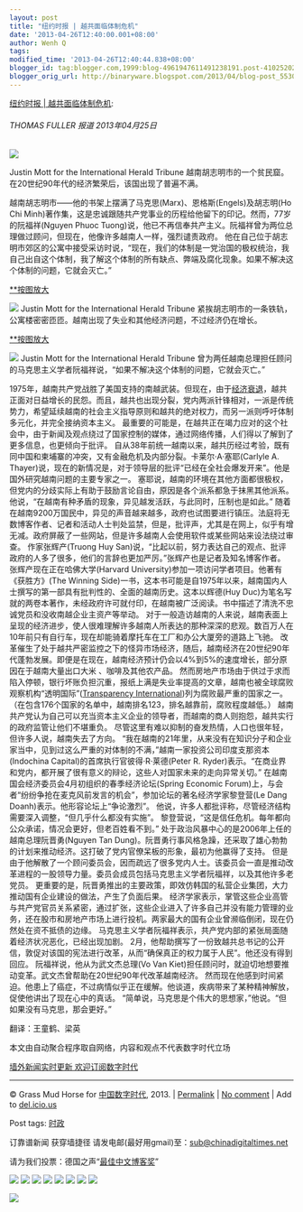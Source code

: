 ```yaml
---
layout: post
title: "纽约时报 | 越共面临体制危机"
date: '2013-04-26T12:40:00.001+08:00'
author: Wenh Q
tags:
modified_time: '2013-04-26T12:40:44.838+08:00'
blogger_id: tag:blogger.com,1999:blog-4961947611491238191.post-4102520215704421471
blogger_orig_url: http://binaryware.blogspot.com/2013/04/blog-post_5530.html
---
```


[纽约时报 |
越共面临体制危机](http://feedproxy.google.com/~r/chinagfwblog/~3/3W9ER4NY0S8/):


####

###### THOMAS FULLER 报道 2013年04月25日

![](http://graphics8.nytimes.com/images/2013/04/24/world/asia/VIETNAM/VIETNAM-articleLarge.jpg)

Justin Mott for the International Herald Tribune
越南胡志明市的一个贫民窟。在20世纪90年代的经济繁荣后，该国出现了普遍不满。

越南胡志明市——他的书架上摆满了马克思(Marx)、恩格斯(Engels)及胡志明(Ho
Chi
Minh)著作集，这是忠诚跟随共产党事业的历程给他留下的印记。然而，77岁的阮福祥(Nguyen
Phuoc
Tuong)说，他已不再信奉共产主义。阮福祥曾为两位总理做过顾问，但现在，他像许多越南人一样，强烈谴责政府。
他在自己位于胡志明市郊区的公寓中接受采访时说，“现在，我们的体制是一党治国的极权统治，我自己出自这个体制，我了解这个体制的所有缺点、弊端及腐化现象。如果不解决这个体制的问题，它就会灭亡。”

[**按图放大](http://graphics8.nytimes.com/images/2013/04/24/world/VIETNAM-1/VIETNAM-1-popup.jpg)

[![](http://graphics8.nytimes.com/images/2013/04/24/world/VIETNAM-1/VIETNAM-1-articleInline.jpg)](http://graphics8.nytimes.com/images/2013/04/24/world/VIETNAM-1/VIETNAM-1-popup.jpg)
Justin Mott for the International Herald Tribune
紧挨胡志明市的一条铁轨，公寓楼密密匝匝。越南出现了失业和其他经济问题，不过经济仍在增长。

[**按图放大](http://graphics8.nytimes.com/images/2013/04/24/world/VIETNAM-2/VIETNAM-2-popup.jpg)

[![](http://graphics8.nytimes.com/images/2013/04/24/world/VIETNAM-2/VIETNAM-2-articleInline.jpg)](http://graphics8.nytimes.com/images/2013/04/24/world/VIETNAM-2/VIETNAM-2-popup.jpg)
Justin Mott for the International Herald Tribune
曾为两任越南总理担任顾问的马克思主义学者阮福祥说，“如果不解决这个体制的问题，它就会灭亡。”

1975年，越南共产党战胜了美国支持的南越武装。但现在，由于[经济衰退](http://cn.nytimes.com/article/world/2012/08/24/c24vietnam/)，越共正面对日益增长的民怨。而且，越共也出现分裂，党内两派针锋相对，一派是传统势力，希望延续越南的社会主义指导原则和越共的绝对权力，而另一派则呼吁体制多元化，并完全接纳资本主义。
最重要的可能是，在越共正在竭力应对的这个社会中，由于新闻及观点绕过了国家控制的媒体，通过网络传播，人们得以了解到了更多信息，也更倾向于批评。
自从38年前统一越南以来，越共历经过考验，既有同中国和柬埔寨的冲突，又有金融危机及内部分裂。卡莱尔·A·塞耶(Carlyle
A.
Thayer)说，现在的新情况是，对于领导层的批评“已经在全社会爆发开来”。他是国外研究越南问题的主要专家之一。
塞耶说，越南的环境在其他方面都很极权，但党内的分歧实际上有助于鼓励言论自由，原因是各个派系都急于抹黑其他派系。
他说，“在越南有种矛盾的现象，异见越发活跃，与此同时，压制也是如此。”
随着在越南9200万国民中，异见的声音越来越多，政府也试图要进行镇压。法庭将无数博客作者、记者和活动人士判处监禁，但是，批评声，尤其是在网上，似乎有增无减。政府屏蔽了一些网站，但是许多越南人会使用软件或某些网站来设法绕过审查。
作家张辉产(Truong Huy
San)说，“比起以前，努力表达自己的观点、批评政府的人多了很多，他们的言辞也更加严厉。”张辉产也是记者及知名博客作者。
张辉产现在正在哈佛大学(Harvard
University)参加一项访问学者项目。他著有《获胜方》(The Winning
Side)一书，这本书可能是自1975年以来，越南国内人士撰写的第一部具有批判性的、全面的越南历史。这本以辉德(Huy
Duc)为笔名写就的两卷本著作，未经政府许可就付印，在越南被广泛阅读。书中描述了清洗不忠诚党员和没收南越企业主资产等举动。
对于一般造访越南的人来说，越南表面上呈现的经济进步，使人很难理解许多越南人所表达的那种深深的悲观。数百万人在10年前只有自行车，现在却能骑着摩托车在工厂和办公大厦旁的道路上飞驰。
改革催生了处于越共严密监控之下的怪异市场经济，随后，越南经济在20世纪90年代蓬勃发展。即便是在现在，越南经济预计仍会以4%到5%的速度增长，部分原因在于越南大量出口大米
、咖啡及其他农产品。
然而房地产市场由于供过于求而陷入停顿，银行坏账负担沉重，报纸上满是失业率提高的文章，越南也被全球腐败观察机构“透明国际”([Transparency
International](http://www.transparency.org/country#VNM "Link: http://www.transparency.org/country#VNM"))列为腐败最严重的国家之一。（在包含176个国家的名单中，越南排名123，排名越靠前，腐败程度越低。）
越南共产党认为自己可以充当资本主义企业的领导者，而越南的商人则抱怨，越共实行的政府监管让他们不堪重负。
尽管这里有难以抑制的奋发热情，人口也很年轻，但许多人说，越南失去了方向。
“我在越南的21年里，从来没有在知识分子和企业家当中，见到过这么严重的对体制的不满，”越南一家投资公司印度支那资本(Indochina
Capital)的首席执行官彼得·R·莱德(Peter R.
Ryder)表示。“在商业界和党内，都开展了很有意义的辩论，这些人对国家未来的走向异常关切。”
在越南国会经济委员会4月初组织的春季经济论坛(Spring Economic
Forum)上，与会者“纷纷争抢在麦克风前发言的机会”，参加论坛的著名经济学家黎登营(Le
Dang Doanh)表示。他形容论坛上“争论激烈”。
他说，许多人都批评称，尽管经济结构需要深入调整，“但几乎什么都没有实施”。
黎登营说，“这是信任危机。每年都向公众承诺，情况会更好，但老百姓看不到。”
处于政治风暴中心的是2006年上任的越南总理阮晋勇(Nguyen Tan
Dung)。阮晋勇行事风格急躁，还采取了雄心勃勃的计划来推动经济。这打破了党内官僚呆板的形象，最初为他赢得了支持。
但是由于他解散了一个顾问委员会，因而疏远了很多党内人士。该委员会一直是推动改革进程的一股领导力量。委员会成员包括马克思主义学者阮福祥，以及其他许多老党员。
更重要的是，阮晋勇推出的主要政策，即效仿韩国的私营企业集团，大力推动国有企业建设的做法，产生了负面后果。
经济学家表示，掌管这些企业高管与共产党官员关系紧密，通过扩张，这些企业进入了许多自己并没有能力管理的业务，还在股市和房地产市场上进行投机。两家最大的国有企业曾濒临倒闭，现在仍然处在资不抵债的边缘。
马克思主义学者阮福祥表示，共产党内部的紧张局面随着经济状况恶化，已经出现加剧。
2月，他帮助撰写了一份致越共总书记的公开信，敦促对该国的宪法进行改革，从而“确保真正的权力属于人民”。他还没有得到回应。
阮福祥说，他从为武文杰总理(Vo Van
Kiet)担任顾问时，就迫切地想要推动变革。武文杰曾帮助在20世纪90年代改革越南经济。
然而现在他感到时间紧迫。他患上了癌症，不过病情似乎正在缓解。他谈道，疾病带来了某种精神解放，促使他讲出了现在心中的真话。
“简单说，马克思是个伟大的思想家，”他说。“但如果没有马克思，那会更好。”

翻译：王童鹤、梁英


本文由自动聚合程序取自网络，内容和观点不代表数字时代立场

[墙外新闻实时更新 欢迎订阅数字时代](http://eepurl.com/msuvD)









* * * * *

© Grass Mud Horse for
[中国数字时代](https://kexueshangwang.info/chinese), 2013. |
[Permalink](https://kexueshangwang.info/chinese/2013/04/%e7%ba%bd%e7%ba%a6%e6%97%b6%e6%8a%a5-%e8%b6%8a%e5%85%b1%e9%9d%a2%e4%b8%b4%e4%bd%93%e5%88%b6%e5%8d%b1%e6%9c%ba/)
|
[No
comment](https://kexueshangwang.info/chinese/2013/04/%e7%ba%bd%e7%ba%a6%e6%97%b6%e6%8a%a5-%e8%b6%8a%e5%85%b1%e9%9d%a2%e4%b8%b4%e4%bd%93%e5%88%b6%e5%8d%b1%e6%9c%ba/#comments)
|
Add to
[del.icio.us](http://del.icio.us/post?url=https://kexueshangwang.info/chinese/2013/04/%e7%ba%bd%e7%ba%a6%e6%97%b6%e6%8a%a5-%e8%b6%8a%e5%85%b1%e9%9d%a2%e4%b8%b4%e4%bd%93%e5%88%b6%e5%8d%b1%e6%9c%ba/&title=%E7%BA%BD%E7%BA%A6%E6%97%B6%E6%8A%A5%20%7C%20%E8%B6%8A%E5%85%B1%E9%9D%A2%E4%B8%B4%E4%BD%93%E5%88%B6%E5%8D%B1%E6%9C%BA)


Post tags:
[时政](https://kexueshangwang.info/chinese/tag/%e6%97%b6%e6%94%bf/?category=18271)

订靠谱新闻 获穿墙捷径
请发电邮(最好用gmail)至：sub@chinadigitaltimes.net

请为我们投票：德国之声“[最佳中文博客奖](https://thebobs.com/chinese/category/2013/best-blog-chinese-2013/)”



[![](http://feeds.feedburner.com/~ff/chinagfwblog?d=yIl2AUoC8zA)](http://feeds.feedburner.com/~ff/chinagfwblog?a=3W9ER4NY0S8:suQwUZxOQ8g:yIl2AUoC8zA)
[![](http://feeds.feedburner.com/~ff/chinagfwblog?i=3W9ER4NY0S8:suQwUZxOQ8g:-BTjWOF_DHI)](http://feeds.feedburner.com/~ff/chinagfwblog?a=3W9ER4NY0S8:suQwUZxOQ8g:-BTjWOF_DHI)
[![](http://feeds.feedburner.com/~ff/chinagfwblog?i=3W9ER4NY0S8:suQwUZxOQ8g:F7zBnMyn0Lo)](http://feeds.feedburner.com/~ff/chinagfwblog?a=3W9ER4NY0S8:suQwUZxOQ8g:F7zBnMyn0Lo)
[![](http://feeds.feedburner.com/~ff/chinagfwblog?i=3W9ER4NY0S8:suQwUZxOQ8g:V_sGLiPBpWU)](http://feeds.feedburner.com/~ff/chinagfwblog?a=3W9ER4NY0S8:suQwUZxOQ8g:V_sGLiPBpWU)
[![](http://feeds.feedburner.com/~ff/chinagfwblog?d=qj6IDK7rITs)](http://feeds.feedburner.com/~ff/chinagfwblog?a=3W9ER4NY0S8:suQwUZxOQ8g:qj6IDK7rITs)
[![](http://feeds.feedburner.com/~ff/chinagfwblog?d=l6gmwiTKsz0)](http://feeds.feedburner.com/~ff/chinagfwblog?a=3W9ER4NY0S8:suQwUZxOQ8g:l6gmwiTKsz0)
[![](http://feeds.feedburner.com/~ff/chinagfwblog?i=3W9ER4NY0S8:suQwUZxOQ8g:gIN9vFwOqvQ)](http://feeds.feedburner.com/~ff/chinagfwblog?a=3W9ER4NY0S8:suQwUZxOQ8g:gIN9vFwOqvQ)
[![](http://feeds.feedburner.com/~ff/chinagfwblog?d=TzevzKxY174)](http://feeds.feedburner.com/~ff/chinagfwblog?a=3W9ER4NY0S8:suQwUZxOQ8g:TzevzKxY174)

![](http://feeds.feedburner.com/~r/chinagfwblog/~4/3W9ER4NY0S8)
